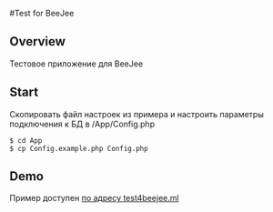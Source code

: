 #Test for BeeJee

## Overview

Тестовое приложение для BeeJee

## Start

Скопировать файл настроек из примера и настроить параметры подключения к БД в /App/Config.php
```
$ cd App
$ cp Config.example.php Config.php
```

## Demo

Пример доступен [по адресу test4beejee.ml](http://test4beejee.ml)
